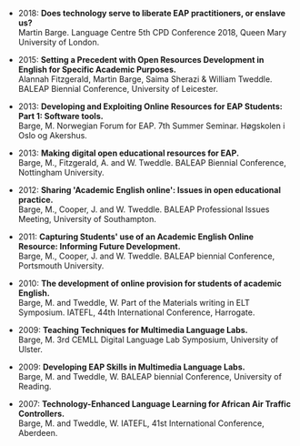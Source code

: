 
- 2018: **Does technology serve to liberate EAP practitioners, or enslave us?** <br>Martin Barge. Language Centre 5th CPD Conference 2018, Queen Mary University of London.

- 2015: **Setting a Precedent with Open Resources Development in English for Specific Academic Purposes.** <br>Alannah Fitzgerald, Martin Barge, Saima Sherazi & William Tweddle. BALEAP Biennial Conference, University of Leicester.
    
- 2013: **Developing and Exploiting Online Resources for EAP Students: Part 1: Software tools.** <br>Barge, M. Norwegian Forum for EAP. 7th Summer Seminar. Høgskolen i Oslo og Akershus.
    
- 2013: **Making digital open educational resources for EAP.** <br>Barge, M., Fitzgerald, A. and W. Tweddle. BALEAP Biennial Conference, Nottingham University.
    
- 2012: **Sharing 'Academic English online': Issues in open educational practice.** <br>Barge, M., Cooper, J. and W. Tweddle. BALEAP Professional Issues Meeting, University of Southampton.
    
- 2011: **Capturing Students' use of an Academic English Online Resource: Informing Future Development.** <br>Barge, M., Cooper, J. and W. Tweddle. BALEAP biennial Conference, Portsmouth University.
    
- 2010: **The development of online provision for students of academic English.** <br>Barge, M. and Tweddle, W. Part of the Materials writing in ELT Symposium. IATEFL, 44th International Conference, Harrogate.
    
- 2009: **Teaching Techniques for Multimedia Language Labs.** <br>Barge, M. 3rd CEMLL Digital Language Lab Symposium, University of Ulster.
    
- 2009: **Developing EAP Skills in Multimedia Language Labs.** <br>Barge, M. and Tweddle, W. BALEAP biennial Conference, University of Reading.
    
- 2007: **Technology-Enhanced Language Learning for African Air Traffic Controllers.** <br>Barge, M. and Tweddle, W. IATEFL, 41st International Conference, Aberdeen.
